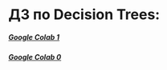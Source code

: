 # ДЗ по Decision Trees: 
##### [Google Colab 1](https://colab.research.google.com/drive/1Wq-IVJjx4BpczYO4SCpfk86xP4Chv1SV?usp=sharing)
##### [Google Colab 0](https://colab.research.google.com/drive/1UML19dJbl-BjA2McKFp5xZL847YKl7qk?usp=sharing)
